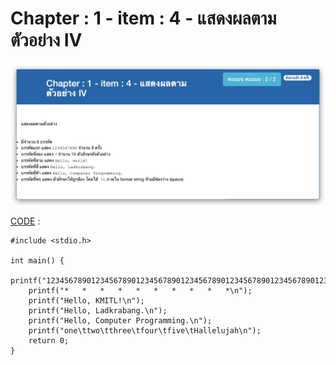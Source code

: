 # Chapter : 1 - item : 4 - แสดงผลตามตัวอย่าง IV

![img](./assets/4.jpg)

[CODE][file] :
```
#include <stdio.h>

int main() {
    printf("12345678901234567890123456789012345678901234567890123456789012345678901234567890");
    printf("*	*	*	*	*	*	*	*	*	*\n");
    printf("Hello, KMITL!\n");
    printf("Hello, Ladkrabang.\n");
    printf("Hello, Computer Programming.\n");
    printf("one\ttwo\tthree\tfour\tfive\tHallelujah\n");
    return 0;
}
```

[file]: ./src/04.c
